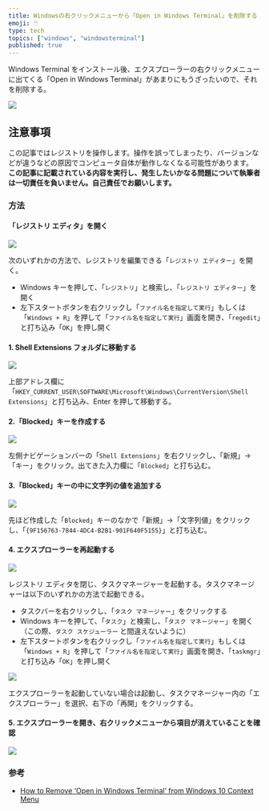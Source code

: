 ```yaml
---
title: Windowsの右クリックメニューから「Open in Windows Terminal」を削除する
emoji: 🖱️
type: tech
topics: ["windows", "windowsterminal"]
published: true
---
```


Windows Terminal をインストール後、エクスプローラーの右クリックメニューに出てくる「Open in Windows Terminal」があまりにもうざったいので、それを削除する。

![](https://storage.googleapis.com/zenn-user-upload/h1wbr66ee69944y5dtxhuml2nxfo)

## 注意事項

この記事ではレジストリを操作します。操作を誤ってしまったり、バージョンなどが違うなどの原因でコンピュータ自体が動作しなくなる可能性があります。  
**この記事に記載されている内容を実行し、発生したいかなる問題について執筆者は一切責任を負いません。自己責任でお願いします。**

### 方法

#### 「レジストリ エディタ」を開く

![](https://storage.googleapis.com/zenn-user-upload/ejwqx8jmc3p4jlle3w7a8altm098)

次のいずれかの方法で、レジストリを編集できる「`レジストリ エディター`」を開く。

- Windows キーを押して、「`レジストリ`」と検索し、「`レジストリ エディター`」を開く
- 左下スタートボタンを右クリックし「`ファイル名を指定して実行`」もしくは「`Windows + R`」を押して「`ファイル名を指定して実行`」画面を開き、「`regedit`」と打ち込み「`OK`」を押し開く

#### 1. Shell Extensions フォルダに移動する

![](https://storage.googleapis.com/zenn-user-upload/650y56q5m3hvyrtl8bjyxr2869j3)

上部アドレス欄に「`HKEY_CURRENT_USER\SOFTWARE\Microsoft\Windows\CurrentVersion\Shell Extensions`」と打ち込み、Enter を押して移動する。

#### 2.「Blocked」キーを作成する

![](https://storage.googleapis.com/zenn-user-upload/5kw2f89zkbo3bafphl1u4qm3yxdp)

左側ナビゲーションバーの「`Shell Extensions`」を右クリックし、「新規」→「キー」をクリック。出てきた入力欄に「`Blocked`」と打ち込む。

#### 3.「Blocked」キーの中に文字列の値を追加する

![](https://storage.googleapis.com/zenn-user-upload/vuc52054ojxfom3zu4733yjt6io3)

先ほど作成した「`Blocked`」キーのなかで「新規」→「文字列値」をクリックし、「`{9F156763-7844-4DC4-B2B1-901F640F5155}`」と打ち込む。

#### 4. エクスプローラーを再起動する

![](https://storage.googleapis.com/zenn-user-upload/7ukpsuuzh4g6vfhp7nacd14drzg8)

レジストリ エディタを閉じ、タスクマネージャーを起動する。タスクマネージャーは以下のいずれかの方法で起動できる。

- タスクバーを右クリックし、「`タスク マネージャー`」をクリックする
- Windows キーを押して、「`タスク`」と検索し、「`タスク マネージャー`」を開く（この際、`タスク スケジューラー` と間違えないように）
- 左下スタートボタンを右クリックし「`ファイル名を指定して実行`」もしくは「`Windows + R`」を押して「`ファイル名を指定して実行`」画面を開き、「`taskmgr`」と打ち込み「`OK`」を押し開く

![](https://storage.googleapis.com/zenn-user-upload/skw8awoiytme0rfob9g2csr2i8ja)

エクスプローラーを起動していない場合は起動し、タスクマネージャー内の「エクスプローラー」を選択、右下の「再開」をクリックする。

#### 5. エクスプローラーを開き、右クリックメニューから項目が消えていることを確認

![](https://storage.googleapis.com/zenn-user-upload/pmvzulokqpn3p42tkzl0bjv3anq9)

### 参考

- [How to Remove ‘Open in Windows Terminal’ from Windows 10 Context Menu](http://farsilinux.org/how-to-remove-open-in-windows-terminal-from-windows-10-context-menu/)
